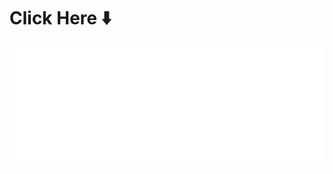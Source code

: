 # Click Here ⬇️

<div align="center", width="150px">

[![logo](./src/assets/img/14.png)](https://leoosilvp.github.io/NOE-Web/) 
</div>